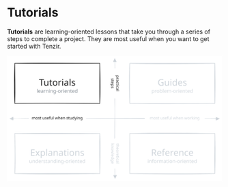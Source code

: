 # Tutorials

**Tutorials** are learning-oriented lessons that take you through a series of steps to complete a project. They are most useful when you want to get started with Tenzir.

<!-- The SVG image -->

![Documentation structure](/tutorials.svg)

<!-- Clickable overlay areas -->

<!-- Tutorials (top-left) -->

<!-- Guides (top-right) -->

[](/pr-preview/pr-116/guides/)

<!-- Explanations (bottom-left) -->

[](/pr-preview/pr-116/explanations/)

<!-- Reference (bottom-right) -->

[](/pr-preview/pr-116/reference/)